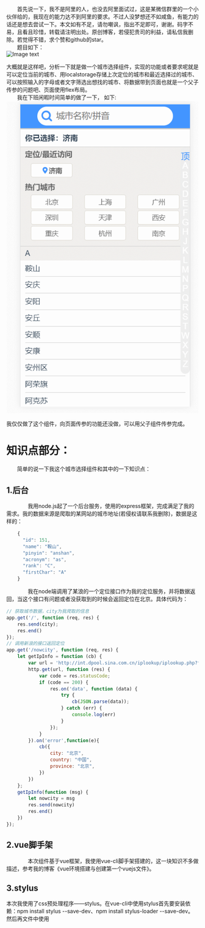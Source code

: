 　　首先说一下，我不是阿里的人，也没去阿里面试过，这是某微信群里的一个小伙伴给的，我现在的能力达不到阿里的要求。不过人没梦想还不如咸鱼，有能力的话还是想去尝试一下。本文如有不足，请勿嘲讽，指出不足即可，谢谢。码字不易，且看且珍惜，转载请注明出处。原创博客，若侵犯贵司的利益，请私信我删除。若觉得不错，求个赞和github的star。      
　　题目如下：  
  ![Image text](https://raw.githubusercontent.com/lunlunshiwo/Images/master/%E9%A2%98%E7%9B%AE.png)  
  
  大概就是这样吧，分析一下就是做一个城市选择组件，实现的功能或者要求呢就是可以定位当前的城市、用localstorage存储上次定位的城市和最近选择过的城市、可以按照输入的字母或者文字筛选出想找的城市、将数据带到页面也就是一个父子传参的问题吧、页面使用flex布局。        
　　我在下班闲暇时间简单的做了一下， 如下:  
![Image text](https://raw.githubusercontent.com/lunlunshiwo/Images/master/123.gif)  
  
  我仅仅做了这个组件，向页面传参的功能还没做，可以用父子组件传参完成。
# 知识点部分：
　　简单的说一下我这个城市选择组件和其中的一下知识点：
## 1.后台
　　　　我用node.js起了一个后台服务，使用的express框架，完成满足了我的需求。我的数据来源是爬取的某网站的城市地址(若侵权请联系我删除)，数据是这样的：
```Javascript
    {
      "id": 151,
      "name": "鞍山",
      "pinyin": "anshan",
      "acronym": "as",
      "rank": "C",
      "firstChar": "A"
    }
```
　　　　我在node端调用了某浪的一个定位接口作为我的定位服务，并将数据返回，当这个接口有问题或者没获取到的时候会返回定位在北京。具体代码为：
```Javascript
// 获取城市数据，city为我爬取的信息
app.get('/', function (req, res) {
    res.send(city);
    res.end()
});
// 调用新浪的接口返回定位
app.get('/nowcity', function (req, res) {
    let getIpInfo = function (cb) {
        var url = 'http://int.dpool.sina.com.cn/iplookup/iplookup.php?format=json';
        http.get(url, function (res) {
            var code = res.statusCode;
            if (code == 200) {
                res.on('data', function (data) {
                    try {
                        cb(JSON.parse(data));
                    } catch (err) {
                        console.log(err)
                    }
                });
            }
        }).on('error',function(e){
            cb({
                city: "北京",
                country: "中国",
                province: "北京",
            })
        })
    };
    getIpInfo(function (msg) {
        let nowcity = msg
        res.send(nowcity)
        res.end()
    })
});
```
## 2.vue脚手架
　　　　本次组件基于vue框架，我使用vue-cli脚手架搭建的，这一块知识不多做描述，参考我的博客《vue环境搭建与创建第一个vuejs文件》。
## 3.stylus  
  
  本次我使用了css预处理程序——stylus。在vue-cli中使用stylus首先要安装依赖：npm install stylus --save-dev、npm install stylus-loader --save-dev。然后再文件中使用<style lang="stylus" scoped>。  
  引入单独的stylus文件使用@import '~common/stylus/css.styl'
## 4.本次项目的依赖
　　本次项目中，除了安装了有关stylus的依赖我还引入了better-scroll、fastclick、axios这三个依赖。  
    better-scroll是我见过的最好的处理移动端滚动的库了，并且文档清晰，思路明确。fastclick用于处理移动端click事件300毫秒延迟。至于axios，我想大家都知道，axios 是一个基于 promise 的 HTTP 库，可以用在浏览器和 node.js 中。
## 5.vue组件的使用
　本次项目我构建了6个功能组件，分别是搜索框组件、搜索页组件、定位组件、侧边栏组件、弹窗组件、城市显示组件。还有俩个基础组件，分别是滚动组件和城市组件。  
  引入城市组件的方法是：
```Javascript
// 先引入文件
import Search from 'components/Search'
import Scroll from 'base/Scroll.vue'
import PositionBox from 'components/PositionBox'
import CityList from 'components/CityList'
import NavList from 'components/NavList'
import MaskBox from 'components/MaskBox'
import SearchList from 'components/SearchList'
// 然后在父组件中注册
components: {
    'search': Search,
    'scroll': Scroll,
    'position-box': PositionBox,
    'nav-list': NavList,
    'city-list': CityList,
    'mask-box': MaskBox,
    'search-list': SearchList
}
// 使用
<search @txtdata="searchText" :clearText="clearSearch"></search>
```
## 6.父子组件传参  
  父组件向子组件传参非常简单，就搜索框组件来说：
  ```Javascript
  <search @txtdata="searchText" :clearText="clearSearch"></search>
  ```  
  父组件给子组件传参只需要:clearText="clearSearch"即可，其中clearSearch为要传入的信息，clearText为子组件接收的名称。  
  在子组件中，使用props属性操作传参：  
  ```Javascript
  props: {
      clearText: Boolean
  }
  // 带默认参数的
  props: {
      clearText: {
        type: Boolean,
        default:false
      }
  }
  ```  
  子组件向父组件传参使用this.$emit传参：
  ```Javascript
// 点击列表触发改变定位的事件
this.$emit('txtdata', this.searchText)
  ```  
  在上面的代码中txtdata为传递到父组件的内容的名字，this.searchText为参数。在父组件端使用@来触发接收事件@txtdata="searchText"：
  ```Javascript
// 搜索框内容
    searchText (text) {
    // text即传递过来的参数
    }
   ```  
   
## 7.延迟操作  
  
  我们在处理前端的ajax时一般希望减少交互来提高性能和效率。在搜索框组件中，我们使用到了联想搜索的功能，这里我使用正则实现的。因此在打字的过程中，我们希望在打字完成菜进行交互（总不能让浏览器一直都在遍历数组或者Ajax）。在这里我使用了一个定时函数完成延时效果：
```Javascript
if (this.timer) {
   clearTimeout(this.timer) // 清除定时器
}
this.timer = setTimeout(() => {
   this.$emit('txtdata', this.searchText)
}, 300)
````  
  
  在这段代码中，我绑定了keyup事件，也就是说，300毫秒中只要有按钮弹起，就会触发事件清除上一个定时器，然后重新生成新的定时器，300毫秒内无输入则定时器触发，向父组件传递参数。
## 8.正则  
  
  话说曾经正则是我最头疼的事情，直到我有一天耐心的看了许多文档和博客。
```Javascript
export function getSearchList (text, list) {
  let reg1 = /^\w+$/g //检测是否为字母
  let reg2 = new RegExp(`^${text}`, 'g') //检测模板text
  let reg3 = new RegExp('^[\\u4E00-\\u9FFF]{1,}$', 'g') //检测是否为汉字
  let resList = []
    // 当text为字母时
  if (text.match(reg1)) {
    for (let i = 0, len1 = list.length; i < len1; i++) {
      for (let j = 0, len2 = list[i][1].length; j < len2; j++) {
    // 筛选满足这个正则的
        if (list[i][1][j].pinyin.match(reg2)) {
          resList.push(list[i][1][j])
        }
      }
    }
  } else {
    // 同上
    if (reg3.test(text)) {
      for (let i = 0, len1 = list.length; i < len1; i++) {
        for (let j = 0, len2 = list[i][1].length; j < len2; j++) {
          if (list[i][1][j].name.match(reg2)) {
            resList.push(list[i][1][j])
          }
        }
      }
    }
  }
  return resList
}
````  
  
  JavaScript通过内置对象RegExp支持正则表达式，有两种方式创建正则表达式对象，分别是构造函数var reg=new RegExp('<%[^%>]+%>','g')和字面量var reg=/<%[^%>]%>/g，因为我这次用到了模板语句，就是用了构造函数，最后的g代表全局。
```Javascript
//匹配一个字符，这个字符可以是0-9中的任意一个 
var reg1 = /[0123456789]/ 
//匹配一个字符，这个字符可以是0-9中的任意一个 
var reg2 = /[0-9]/ 
//匹配一个字符，这个字符可以是a-z中的任意一个 
var reg3 = /[a-z]/ 
//匹配一个字符，这个字符可以是大写字母、小写字母、数字中的任意一个 
var reg3 = /[a-zA-Z0-9]/
//匹配一个字符，这个字符可以是汉字的任意一个 
var reg4 = /[\\u4E00-\\u9FFF]/
```  
  
  我们还能引入开头结尾的限制：
* ^	以xxx开头
* $	以xxx结尾
* \b	单词边界
* \B	非单词边界
　　数量量词：
* ?	出现零次或一次（最多出现一次）
* \+	出现一次或多次（至少出现一次）
* \*	出现零次或多次（任意次）
* {n}	出现n次
* {n,m}	出现n到m次
* {n,}	至少出现n次
## 9.this.$refs  
  
  一般来讲，获取DOM元素，需document.querySelector（".input1"）获取这个dom节点，然后在获取input1的值。但是用ref绑定之后，我们就不需要在获取dom节点了，直接在上面的input上绑定input1，然后$refs里面调用就行。然后在javascript里面这样调用：this.$refs.input1  这样就可以减少获取dom节点的消耗了。
```HTML
<div ref="wrapper" class="scroll">
</div>
```  
  
  此时this.$refs('wrapper')就代表了这个div
## 10.slot  
  
  通过字面意思理解，slot为“插槽，水沟”，大概就是一个安放组件或者dom结构的地方。子组件模板必须包含至少一个 <slot> 插口，否则父组件的内容将会被丢弃。当子组件模板只有一个没有属性的插槽时，父组件传入的整个内容片段将插入到插槽所在的 DOM 位置，并替换掉插槽标签本身。最初在 <slot> 标签中的任何内容都被视为备用内容。备用内容在子组件的作用域内编译，并且只有在宿主元素为空，且没有要插入的内容时才显示备用内容。  
  假定 my-component 组件有如下模板：
```HTML
<div>
  <h2>我是子组件的标题</h2>
  <slot>
    只有在没有要分发的内容时才会显示。
  </slot>
</div>
```  
  
  父组件模板：
```HTML
<div>
  <h1>我是父组件的标题</h1>
  <my-component>
    <p>这是一些初始内容</p>
    <p>这是更多的初始内容</p>
  </my-component>
</div>
```  
  
  渲染结果：
```HTML
<div>
  <h1>我是父组件的标题</h1>
  <div>
    <h2>我是子组件的标题</h2>
    <p>这是一些初始内容</p>
    <p>这是更多的初始内容</p>
  </div>
</div>
```  
  
  本次项目的插槽：
```HTML
<!--父组件-->
<scroll :data="citylist" ref="suggest" :probeType="3" :listenScroll="true" @distance="distance" @scrollStore="scrollStore">
      <div>
        <position-box :chooseCity="chooseCity" :orientate="nowCity" :historyCityArr="historyCityArr" @changeCity="changeCity"></position-box>
        <city-list :citylist="citylist" :elementIndex="elementIndex" @positionCity="changeCity" @singleLetter="singleLetter"></city-list>
      </div>
</scroll>
<!--子组件-->
<div ref="wrapper" class="scroll">
    <slot></slot>
</div>
```
## 11.better-scroll的使用
```Javascript
this.scroll = new BScroll(this.$refs.wrapper, {
        probeType: this.probeType,
        scrollY: true, // 滚动方向为Y轴
        click: true, // 是否派发click事件，通常判断浏览器派发的click还是betterscroll派发的click，可以用event._constructed，若是bs派发的则为true
        momentum: true, // 当快速滑动时是否开启滑动惯性
        bounce: false, // 是否启用回弹动画效果
        bounceTime: 700, // 弹力动画持续的毫秒数
        deceleration: 0.001, // 滚动动量减速越大越快，建议不大于0.01
        momentumLimitTime: 300, // 符合惯性拖动的最大时间
        momentumLimitDistance: 15, // 符合惯性拖动的最小拖动距离
        resizePolling: 60 // 重新调整窗口大小时，重新计算better-scroll的时间间隔
})
```  
  
  通过构建一个scroll对象来使用better-scroll，这里必须绑定一个dom节点，即this.$refs.wrapper。里面添加一些属性来自定义。  
  在本次项目中，我们使用了Bscroll的三个方法：  
    
  refresh()  
* 参数：无
* 返回值：无
* 作用：重新计算 better-scroll，当 DOM 结构发生变化的时候务必要调用确保滚动的效果正常。  
  
  scrollTo(x, y, time, easing)
* 参数：返回值：无
* {Number} x 横轴坐标（单位 px）
* {Number} y 纵轴坐标（单位 px）
* {Number} time 滚动动画执行的时长（单位 ms）
* {Object} easing 缓动函数，一般不建议修改，如果想修改，参考源码中的 ease.js 里的写法
* 作用：滚动到指定的位置  
  
  scrollToElement(el, time, offsetX, offsetY, easing)
* 参数：返回值：无
* {DOM | String} el 滚动到的目标元素, 如果是字符串，则内部会尝试调用 querySelector 转换成 DOM 对象。（此处我使用了this.$refs）
* {Number} time 滚动动画执行的时长（单位 ms）
* {Number | Boolean} offsetX 相对于目标元素的横轴偏移量，如果设置为 true，则滚到目标元素的中心位置
* {Number | Boolean} offsetY 相对于目标元素的纵轴偏移量，如果设置为 true，则滚到目标元素的中心位置
* {Object} easing 缓动函数，一般不建议修改，如果想修改，参考源码中的 ease.js 里的写法
* 作用：滚动到指定的目标元素。

## 12.localstorage  
  
  我相信大家对localstorage和sessionstorage的区别已经都懂了，其最大的区别就是localstorage像ROM，而sessionstorage像RAM。  
  在本次项目中，通过setItem和getItem来操作localstorage：
```Javascript
localStorage.setItem('historyCityArr', arr)
localStorage.getItem('historyCityArr')
```
## 13.过渡transition  
  
  类似于在单位渲染和移除的时候添加一个动画特效。
```HTML
    <transition name="flag">
      <div class="nowFlag" v-if="flag">{{flagText}}</div>
    </transition>
```
```CSS
　　.flag-leave-active
  　　transition all 1s
　　.flag-leave-to
  　　opacity 0
```  
  
  对于至一段的解释为，添加一个离开（移除）的过渡，一秒钟内不透明度由1变成0。
## 14.stop&prevent  
  
  在事件处理程序中调用 event.preventDefault() 或 event.stopPropagation() 是非常常见的需求。尽管我们可以在方法中轻松实现这点，但更好的方式是：方法只有纯粹的数据逻辑，而不是去处理 DOM 事件细节。为了解决这个问题，Vue.js 为 v-on 提供了事件修饰符。之前提过，修饰符是由点开头的指令后缀来表示的。
* .stop 阻止事件冒泡
* .prevent 阻止默认事件
* .capture　阻止事件捕获
* .once 只触发一次  

# 业务部分：
## 1.搜索框组件  
  
  html代码如下：父组件向子组件传递是否清空内容的信息（用于点击搜索页选项后更改搜索页），子组件触发keyup事件时向父组件传递需要搜索的内容。
```HTML
<!--父组件-->
<search @txtdata="searchText" :clearText="clearSearch"></search>
<!--子组件-->
<div class="search-box">
    <div class="ipt-box">
      <input type="text" class="ipt" placeholder="城市名称/拼音" @keydown="entry()" v-model="searchText" />
      <div class="icon-box">
        <i class="iconfont icon-sousuo icon"></i>
      </div>
    </div>
</div>
```
```Javascript
//子组件js  
methods: {
    // 延时搜索
    entry () {
      if (this.timer) {
        clearTimeout(this.timer)
      }
      this.timer = setTimeout(() => {
        this.$emit('txtdata', this.searchText)
      }, 300)
    }
  },
  watch: {
    // 清除搜索内容
    clearText (val) {
      if (val) {
        this.searchText = ''
        this.entry()
      }
    }
  }
```  
  
  在向上传递时有一个减少交互和运算的效果，用定时器实现的，上文有讲到。
## 2.定位组件
```HTML
<!--父组件模块-->
<position-box :chooseCity="chooseCity" :orientate="nowCity" :historyCityArr="historyCityArr" @changeCity="changeCity"></position-box>
<!--子组件模块-->
  <div class="position-box">
    <div class="choose">
      <span>你已选择：{{chooseCity}}</span>
    </div>
    <div class="hostory">
      <p>定位/最近访问</p>
      <div class="citybox">
        <button @click="changeCity(orientate)">
          <i class="iconfont icon-dingwei icon"></i>{{orientate}}
        </button>
        <button @click="changeCity(item)" v-for="item in historyCityArr" :key="item">{{item}}</button>
      </div>
    </div>
    <div class="hot">
      <p>热门城市</p>
      <div class="citybox">
        <button v-for="city in hotCitys" :key="city" @click="changeCity(city)">{{city}}</button>
      </div>
    </div>
  </div>
```  
  
  在这一部分里面，一开始加载页面的时候会触发两个事件：定位和读取localstorage里面存储的历史查看的记录。
```Javascript
　　　　axios.get('http://localhost:1234/nowcity').then((res) => {
        this.nowCity = res.data.city
        if (!this.choiceCity && !this.choiceCityName) {
          this.choiceCity = this.nowCity
          this.choiceCityName = this.nowCity
        }
      }, () => {
        this.nowCity = '北京'
        if (!this.choiceCity && !this.choiceCityName) {
          this.choiceCity = this.nowCity
          this.choiceCityName = this.nowCity
        }
      })
```  
  
  定位部分逻辑简单，无非就是获取数据，如果获取不到默认为北京。  
  localstorage的数据处理就在这个组件中：
```Javascript
    setHistory (arr) {
      localStorage.setItem('historyCityArr', arr)
    },
    // 从本地取
    getHistory () {
      let history = localStorage.getItem('historyCityArr')
      if (!history) {
        this.historyCityArr = []
      } else {
        this.historyCityArr = history.split(',')
      }
    },
    // 存到本地,正在查看的城市
    setCity (name) {
      localStorage.setItem('seeCity', name)
    },
    // 从本地取，,正在查看的城市
    getCity () {
      let name = localStorage.getItem('seeCity')
      if (!name) {
        this.choiceCity = ''
        this.choiceCityName = ''
      } else {
        this.choiceCity = name
        this.choiceCityName = name
      }
    }
```  
  
  当查看到城市发生变化时，出触发两个setItem事件（无论是存数组还是字符串），以便于在此打开时getItem可以获取到数据。一开始加载页面时，会发两个get事件，获取到数据之后传入定位模块中渲染数据。get得到的信息是字符串，我们获取到之后要转转化为数组。
## 3.页面城市组件
```HTML
<!--父组件模块-->
<city-list :citylist="citylist" :elementIndex="elementIndex" @positionCity="changeCity" @singleLetter="singleLetter"></city-list>
<!--子组件模块-->
<div class="lists">
  <div v-for="citys in citylist" :key="citys[0]" :dataNum="citys[1].length">
    <p class="city-title" :ref="citys[0]">{{citys[0]}}</p>
    <p class="city-item" v-for="city in citys[1]" :key="city.id" @click="changeCity(city.name)">{{city.name}}</p>
  </div>
</div>
```  
  
  单说这个组件呢，属于很简单的那种，仅仅有展示渲染信息和点击城市选项向上传递城市信息值的功能。但是后面增加了右边栏nav之后又增加了向上传递dom节点的功能：
```Javascript
// 父组件
singleLetter (dom) {
   this.$refs.suggest.scrollToElement(dom, 200, false, false)
}
// 子组件
elementIndex (val) {
   if (val === '顶') {
     return false
   }
   this.$emit('singleLetter', this.$refs[val][0])
}
```  
  
  父组件获取到城市组件上传的城市dom节点信息之后触发Bscroll的scrollToElement方法，0.2秒内滚动到相应位置。
## 4.弹窗组件  
  
  这个组件为点击选择城市之后（并且点击的城市不是当前已经查看的城市）触发。
```HTML
<!--父组件模块-->
<mask-box v-if="maskShow" :message="maskMessage" @chooseing="chooseResult"></mask-box>
<!--子组件模块-->
<div class="mask-box">
  <div class="mask-body"></div>
  <div class="btn-box">
    <div class="message">
      <p>{{message}}</p>
    </div>
    <div class="btn-left" @click="chooseTrue()">
      <p>确定</p>
    </div>
    <div class="btn-right" @click="chooseFalse()">
      <p>取消</p>
    </div>
  </div>
</div>
```  
  
  js部分非常简单
```Javascript
　　chooseTrue () {
      this.$emit('chooseing', true)
    },
    chooseFalse () {
      this.$emit('chooseing', false)
    }
```  
  
  根据点击的按钮的不同向上传值。当传值为true时触发父组件一个事件，让页面滚动到顶部。
```Javascript
// 是否确认切换定位
    chooseResult (res) {
      if (!res) {
        this.maskClose() // 不切换，仅关闭弹窗
      } else {
        this.choiceCityName = this.choiceCity
        this.local()
        this.associationShow = false // 关闭搜索框（在搜索状态下）
        this.clearSearch = true // 清除输入框的字（在搜索状态下）
        // 当确认后滚动到顶部
        this.$refs.suggest.scrollTo(0, 0, 200)
        this.maskClose()
      }
    }
```
## 5.搜索列表组件  
  
  这个组件页面代码不过，逻辑代码也比较简单，用到了上文的正则，不多做解释。
```HTML
<!--父组件模块-->
    <transition name="list">
      <search-list v-if="associationShow" :searchListContent="searchListContent" @changeName="changeCity"></search-list>
    </transition>
<!--子组件模块-->
  <div class="listbody">
    <scroll :data="searchListContent">
      <div>
        <city-item :searchListContent="searchListContent" @changeName="changeCity"></city-item>
      </div>
    </scroll>
  </div>
```  
  
  组件仅作展示和点击选择城市，功能与3组件相同，但是没有Bscroll的滚动事件。
## 6.右边栏nav组件
```HTML
<!--父组件模块-->
<nav-list :navList="cityIndexList" @toElement="toElement" :flagText="flagText"></nav-list>
<!--子组件模块-->
<div class="navbody">
   <div class="navList" @touchstart.stop.prevent="start" @touchmove.stop.prevent="move">
      <div :class="navClass(item)" :data-name="item" v-for="item in navList" :key="item">
        {{item}}
      </div>
   < /div>
</div>
```  
  
  这部分html代码量比较少，但是与其他组件的联动最多，比如点击nav上的字母使页面城市组件滚动到相应的位置了、在上面滑动实现页面城市组件的持续滚动等。  
  在点击nav上的字母使页面城市组件滚动到相应的位置这个功能中，点击触发了touchstart这个事件：
```Javascript
    start (e) {
      let item = handleDomData(e.target, 'data-name')
      this.touch.start = e.touches[0].pageY
      this.touch.startIndex = getIndex(this.navList, item)
      this.scrollToElement(item)
    }
```  
  
  记录第一次点击的位置为以后的滑动提供起点的高度，并且触发scrollToElement事件，向上传值，让父组件的scroll滚动到相应的位置。  
  在滑动实现页面城市组件的持续滚动这个功能在，触发touchmove这个事件：
```Javascript
    move (e) {
      this.touch.end = e.touches[0].pageY
      let distance = this.touch.end - this.touch.start
      this.touch.endIndex = Math.min(Math.max(this.touch.startIndex + Math.floor((distance + 10) / 20), 0), 22)
      this.scrollToElement(this.navList[this.touch.endIndex])
    }
```  
  
  通过滚动过程中的距离量计算当前所处的字母，并上传改字母，让父组件的scroll滚动到相应的位置。  
  在这个组件中，我们引入了两个js函数，分别是start中的handleDomData和getIndex。
```Javascript
// 获取或者给dom属性赋值
export function handleDomData (el, name, val) {
  if (val) {
    return el.setAttribute(name, val)
  } else {
    return el.getAttribute(name)
  }
}
// 获取每一个字母在数组中对应的index
export function getIndex (arr, query) {
  let key
  arr.map((val, index) => {
    if (val === query) {
      key = index
      return false
    }
  })
  return key
}
```
## 7.（非组件）字母显示卡片  
  
  这个小东西不是一个组件，但是有一定的功能，因此放在了这里。代码超简单，就是接受两个参数，是否显示和显示啥：
```HTML
    <transition name="flag">
      <div class="nowFlag" v-if="flag">{{flagText}}</div>
    </transition>
```  
  
  是否显示这个参数来自与scroll基础组件的三个事件：
```Javascript
      // 监听scroll事件
      if (this.listenScroll) {
        // 滚动开始时触发
        this.scroll.on('scrollStart', () => {
          this.$emit('scrollStore', true)
        })
        // pos为位置参数
        this.scroll.on('scroll', (pos) => {
          this.$emit('distance', Math.abs(pos.y))
          this.$emit('scrollStore', true)
        })
        // 滚动结束
        this.scroll.on('scrollEnd', () => {
          this.$emit('scrollStore', false)
        })
      }
```  
  
  this.listenScroll这个参数我们在搜索列表上不调用，因此默认为false，只有在主页面时传true。触发时监听scroll组件的活动情况，比如滚动开始时上传true，正在滚动中传true，结束时传false来控制卡片的显示与隐藏。  
  卡片上面的字时根据滚动到的距离计算得出的：
```Javascript
    // 根据滑动距离显示字母牌上的字
    distance (val) {
      for (let i = 0, len = this.arrHeight.length; i < len; i++) {
        if (val < this.arrHeight[i]) {
          this.flagText = this.cityIndexList[i]
          return false
        }
      }
    }
    // 高度数组来源
    // 计算链接每一部分的高度
    export function getDistance (arr) {
      let titleHeight = 30
      let itemHeight = 35
      let distanceArr = []
      arr.map((item) => {
        distanceArr.push(titleHeight + itemHeight * item[1].length)
      })
      return distanceArr
    }
```  
  
  得到的字母除了在这个卡片使用还会传入navList组件中，实现当前所处字母的样式的区别。
# 总结：  
  
  感觉写的脑袋疼，这个城市选择组件的形式被应用于各种app和网站，是继省市二级联动之后城市选择功能的实现形式。逻辑颇多，大多在上面被提到。  
  使用方式为先用node起一个express服务（指令为——node .\playDate.js），文件地址：[ChooseCityServe](https://github.com/lunlunshiwo/ChooseCityServe)，再运行vue-cli（指令为npm insatll,npm run dev）。  
  至于如何起两个服务，自行参考cmd和power shell。  
  码字不易，且看且珍惜。  
  原创博客，若侵犯贵司的利益，请私信我删除。  
  若觉得不错，求个赞和github的star。

 
 
